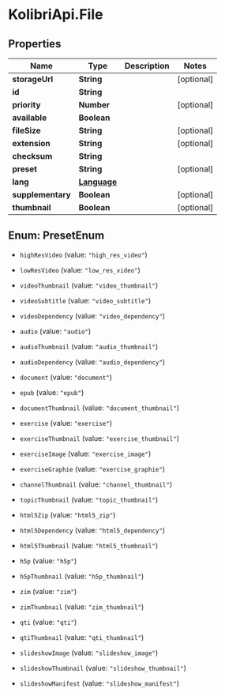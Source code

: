 # KolibriApi.File

## Properties
Name | Type | Description | Notes
------------ | ------------- | ------------- | -------------
**storageUrl** | **String** |  | [optional] 
**id** | **String** |  | 
**priority** | **Number** |  | [optional] 
**available** | **Boolean** |  | 
**fileSize** | **String** |  | [optional] 
**extension** | **String** |  | [optional] 
**checksum** | **String** |  | 
**preset** | **String** |  | [optional] 
**lang** | [**Language**](Language.md) |  | 
**supplementary** | **Boolean** |  | [optional] 
**thumbnail** | **Boolean** |  | [optional] 


<a name="PresetEnum"></a>
## Enum: PresetEnum


* `highResVideo` (value: `"high_res_video"`)

* `lowResVideo` (value: `"low_res_video"`)

* `videoThumbnail` (value: `"video_thumbnail"`)

* `videoSubtitle` (value: `"video_subtitle"`)

* `videoDependency` (value: `"video_dependency"`)

* `audio` (value: `"audio"`)

* `audioThumbnail` (value: `"audio_thumbnail"`)

* `audioDependency` (value: `"audio_dependency"`)

* `document` (value: `"document"`)

* `epub` (value: `"epub"`)

* `documentThumbnail` (value: `"document_thumbnail"`)

* `exercise` (value: `"exercise"`)

* `exerciseThumbnail` (value: `"exercise_thumbnail"`)

* `exerciseImage` (value: `"exercise_image"`)

* `exerciseGraphie` (value: `"exercise_graphie"`)

* `channelThumbnail` (value: `"channel_thumbnail"`)

* `topicThumbnail` (value: `"topic_thumbnail"`)

* `html5Zip` (value: `"html5_zip"`)

* `html5Dependency` (value: `"html5_dependency"`)

* `html5Thumbnail` (value: `"html5_thumbnail"`)

* `h5p` (value: `"h5p"`)

* `h5pThumbnail` (value: `"h5p_thumbnail"`)

* `zim` (value: `"zim"`)

* `zimThumbnail` (value: `"zim_thumbnail"`)

* `qti` (value: `"qti"`)

* `qtiThumbnail` (value: `"qti_thumbnail"`)

* `slideshowImage` (value: `"slideshow_image"`)

* `slideshowThumbnail` (value: `"slideshow_thumbnail"`)

* `slideshowManifest` (value: `"slideshow_manifest"`)




